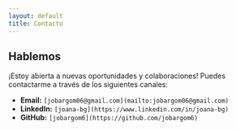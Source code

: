 ```yaml
---
layout: default
title: Contacto
---
```


## Hablemos

¡Estoy abierta a nuevas oportunidades y colaboraciones! Puedes contactarme a través de los siguientes canales:

* **Email:** `[jobargom06@gmail.com](mailto:jobargom06@gmail.com)`
* **LinkedIn:** `[joana-bg](https://www.linkedin.com/in/joana-bg)`
* **GitHub:** `[jobargom6](https://github.com/jobargom6)`